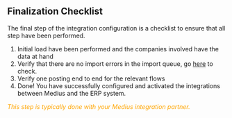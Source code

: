 ## Finalization Checklist
The final step of the integration configuration is a checklist to ensure that all step have been performed.

1. Initial load have been performed and the companies involved have the data at hand
2. Verify that there are no import errors in the import queue, go [here](https://cloud.mediusflow.com/$TenantNameQA/#/configuration/ImportManagement) to check.
3. Verify one posting end to end for the relevant flows
4. Done! You have successfully configured and activated the integrations between Medius and the ERP system.

<span style="color:orange">*This step is typically done with your Medius integration partner.*</span>
